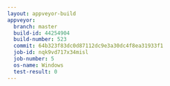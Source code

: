 ```yaml
---
layout: appveyor-build
appveyor:
  branch: master
  build-id: 44254904
  build-number: 523
  commit: 64b323f83dc0d87112dc9e3a30dc4f8ea31933f1
  job-id: nqk9vd717x34misl
  job-number: 5
  os-name: Windows
  test-result: 0
---
```

